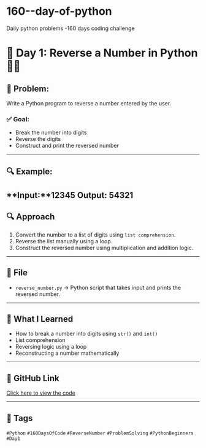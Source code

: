 # 160--day-of-python
Daily python problems -160 days coding challenge 
# 🧠 Day 1: Reverse a Number in Python 🔁🐍

## 🚀 Problem:
Write a Python program to reverse a number entered by the user.

### ✅ Goal:
- Break the number into digits
- Reverse the digits
- Construct and print the reversed number

---

## 🔍 Example:

**Input:**12345
**Output:** 54321
---

## 🔍 Approach

1. Convert the number to a list of digits using `list comprehension`.
2. Reverse the list manually using a loop.
3. Construct the reversed number using multiplication and addition logic.

---

## 📂 File

- `reverse_number.py` → Python script that takes input and prints the reversed number.

---

## 🎯 What I Learned

- How to break a number into digits using `str()` and `int()`
- List comprehension
- Reversing logic using a loop
- Reconstructing a number mathematically

---

## 🔗 GitHub Link

[Click here to view the code](https://github.com/danishkhan00786/160--day-of-python/blob/main/Day-1%20reverse%20a%20number%20using%20python)

---

## 📌 Tags

`#Python` `#160DaysOfCode` `#ReverseNumber` `#ProblemSolving` `#PythonBeginners` `#Day1`

